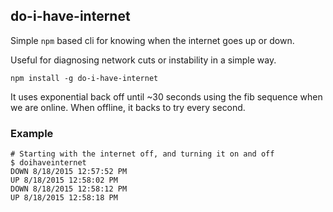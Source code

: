 ## do-i-have-internet

Simple `npm` based cli for knowing when the internet goes up or down.

Useful for diagnosing network cuts or instability in a simple way.

```
npm install -g do-i-have-internet
```

It uses exponential back off until ~30 seconds using the fib sequence when we
are online. When offline, it backs to try every second.

### Example

```
# Starting with the internet off, and turning it on and off
$ doihaveinternet
DOWN 8/18/2015 12:57:52 PM
UP 8/18/2015 12:58:02 PM
DOWN 8/18/2015 12:58:12 PM
UP 8/18/2015 12:58:18 PM
```
